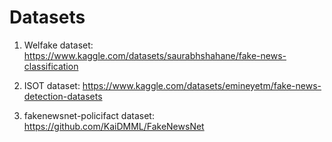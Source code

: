 # Datasets

1. Welfake dataset: https://www.kaggle.com/datasets/saurabhshahane/fake-news-classification

2. ISOT dataset: https://www.kaggle.com/datasets/emineyetm/fake-news-detection-datasets

3. fakenewsnet-policifact dataset: https://github.com/KaiDMML/FakeNewsNet
